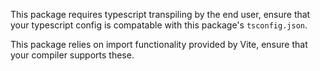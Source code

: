 This package requires typescript transpiling by the end user, ensure that your typescript config is compatable with this package's `tsconfig.json`.

This package relies on import functionality provided by Vite, ensure that your compiler supports these.
